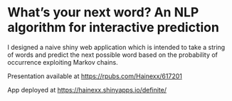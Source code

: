 # What’s your next word? An NLP algorithm for interactive prediction
I designed a naive shiny web application which is intended to take a string of words and predict the next possible word based on the probability of occurrence exploiting Markov chains.

Presentation available at https://rpubs.com/Hainexx/617201

App deployed at https://hainexx.shinyapps.io/definite/
